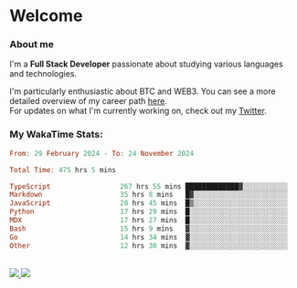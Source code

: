 # Welcome

### About me

I'm a **Full Stack Developer** passionate about studying various languages and technologies. 
</br>

I'm particularly enthusiastic about BTC and WEB3. You can see a more detailed overview of my career path [here](https://yan-pi.vercel.app/).
</br>
For updates on what I'm currently working on, check out my [Twitter](https://twitter.com/yamigake).

### My WakaTime Stats:
<!--START_SECTION:waka-->

```haskell
From: 29 February 2024 - To: 24 November 2024

Total Time: 475 hrs 5 mins

TypeScript                 267 hrs 55 mins █████████████▓░░░░░░░░░░░   54.95 %
Markdown                   35 hrs 8 mins   █▓░░░░░░░░░░░░░░░░░░░░░░░   07.21 %
JavaScript                 28 hrs 45 mins  █▒░░░░░░░░░░░░░░░░░░░░░░░   05.90 %
Python                     17 hrs 29 mins  █░░░░░░░░░░░░░░░░░░░░░░░░   03.59 %
MDX                        17 hrs 27 mins  █░░░░░░░░░░░░░░░░░░░░░░░░   03.58 %
Bash                       15 hrs 9 mins   ▓░░░░░░░░░░░░░░░░░░░░░░░░   03.11 %
Go                         14 hrs 34 mins  ▓░░░░░░░░░░░░░░░░░░░░░░░░   02.99 %
Other                      12 hrs 30 mins  ▓░░░░░░░░░░░░░░░░░░░░░░░░   02.57 %
```

<!--END_SECTION:waka-->

<div style="display: inline_block"><br>
  <a style="border-radius:10px;" href="https://www.linkedin.com/in/yan-fernandes-55a81a201/" target="_blank"><img src="https://skillicons.dev/icons?i=linkedin" target="_blank"</a> 
  <a style="border-radius:10px;" href = "mailto:yanfernandes404@gmail.com"><img src="https://skillicons.dev/icons?i=gmail" target="_blank"></a>
</div>
